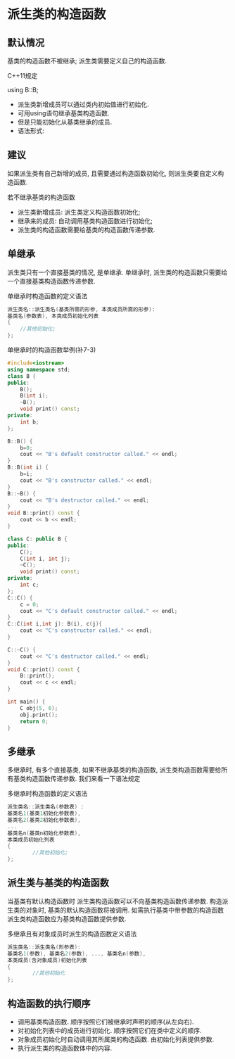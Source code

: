 # 派生类的构造函数

## 默认情况

基类的构造函数不被继承;
派生类需要定义自己的构造函数.

C++11规定

using B::B;

+ 派生类新增成员可以通过类内初始值进行初始化.
+ 可用using语句继承基类构造函数.
+ 但是只能初始化从基类继承的成员.
+ 语法形式:

## 建议

如果派生类有自己新增的成员, 且需要通过构造函数初始化, 则派生类要自定义构造函数.

若不继承基类的构造函数

+ 派生类新增成员: 派生类定义构造函数初始化;
+ 继承来的成员: 自动调用基类构造函数进行初始化;
+ 派生类的构造函数需要给基类的构造函数传递参数.

## 单继承

派生类只有一个直接基类的情况, 是单继承. 单继承时, 派生类的构造函数只需要给一个直接基类构造函数传递参数.

单继承时构造函数的定义语法

```cpp
派生类名::派生类名(基类所需的形参, 本类成员所需的形参):
基类名(参数表), 本类成员初始化列表
{
    //其他初始化;
};
```

单继承时的构造函数举例(补7-3)

```cpp
#include<iostream>
using namespace std;
class B {
public:
    B();
    B(int i);
    ~B();
    void print() const;
private:
    int b;
};

B::B() {
    b=0;
    cout << "B's default constructor called." << endl;
}
B::B(int i) {
    b=i;
    cout << "B's constructor called." << endl;
}
B::~B() {
    cout << "B's destructor called." << endl;
}
void B::print() const {
    cout << b << endl;
}

class C: public B {
public:
    C();
    C(int i, int j);
    ~C();
    void print() const;
private:
    int c;
};
C::C() {
    c = 0;
    cout << "C's default constructor called." << endl;
}
C::C(int i,int j): B(i), c(j){
    cout << "C's constructor called." << endl;
}

C::~C() {
    cout << "C's destructor called." << endl;
}
void C::print() const {
    B::print();
    cout << c << endl;
}

int main() {
    C obj(5, 6);
    obj.print();
    return 0;
}
```

## 多继承

多继承时, 有多个直接基类, 如果不继承基类的构造函数,
派生类构造函数需要给所有基类构造函数传递参数. 我们来看一下语法规定

多继承时构造函数的定义语法

```cpp
派生类名::派生类名(参数表) :
基类名1(基类1初始化参数表),
基类名2(基类2初始化参数表),
...
基类名n(基类n初始化参数表),
本类成员初始化列表
{
        //其他初始化;
};
```

## 派生类与基类的构造函数

当基类有默认构造函数时
派生类构造函数可以不向基类构造函数传递参数.
构造派生类的对象时, 基类的默认构造函数将被调用.
如需执行基类中带参数的构造函数
派生类构造函数应为基类构造函数提供参数.

多继承且有对象成员时派生的构造函数定义语法

```cpp
派生类名::派生类名(形参表):
基类名1(参数), 基类名2(参数), ..., 基类名n(参数),
本类成员(含对象成员)初始化列表
{
        //其他初始化
};
```

## 构造函数的执行顺序

+ 调用基类构造函数.
顺序按照它们被继承时声明的顺序(从左向右).
+ 对初始化列表中的成员进行初始化.
顺序按照它们在类中定义的顺序.
+ 对象成员初始化时自动调用其所属类的构造函数. 由初始化列表提供参数.
+ 执行派生类的构造函数体中的内容.

